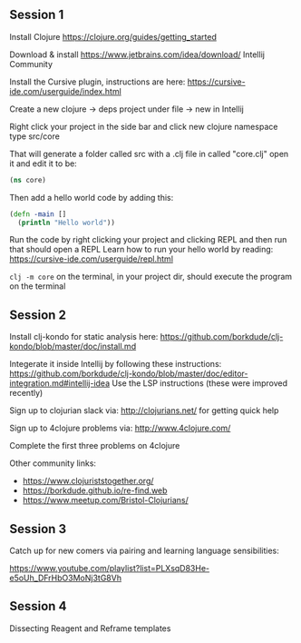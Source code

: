 

## Session 1 

Install Clojure https://clojure.org/guides/getting_started

Download & install https://www.jetbrains.com/idea/download/ Intellij Community

Install the Cursive plugin, instructions are here: https://cursive-ide.com/userguide/index.html

Create a new clojure -> deps project under file -> new in Intellij

Right click your project in the side bar and click new clojure namespace type src/core

That will generate a folder called src with a .clj file in called "core.clj" 
open it and edit it to be:
```clj
(ns core)
```

Then add a hello world code by adding this:
```clj
(defn -main []
  (println "Hello world"))
```

Run the code by right clicking your project and clicking REPL and then run that should open a REPL
Learn how to run your hello world by reading: https://cursive-ide.com/userguide/repl.html

`clj -m core` on the terminal, in your project dir, should execute the program on the terminal


## Session 2

Install clj-kondo for static analysis here: https://github.com/borkdude/clj-kondo/blob/master/doc/install.md

Integerate it inside Intellij by following these instructions: https://github.com/borkdude/clj-kondo/blob/master/doc/editor-integration.md#intellij-idea Use the LSP instructions (these were improved recently)

Sign up to clojurian slack via: http://clojurians.net/ for getting quick help

Sign up to 4clojure problems via: http://www.4clojure.com/

Complete the first three problems on 4clojure

Other community links:
- https://www.clojuriststogether.org/
- https://borkdude.github.io/re-find.web
- https://www.meetup.com/Bristol-Clojurians/

## Session 3

Catch up for new comers via pairing and learning language sensibilities:

https://www.youtube.com/playlist?list=PLXsqD83He-e5oUh_DFrHbO3MoNj3tG8Vh

## Session 4 
Dissecting Reagent and Reframe templates
